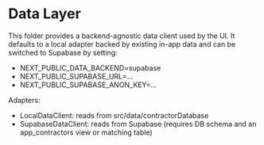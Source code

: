 # Data Layer

This folder provides a backend-agnostic data client used by the UI. It defaults to a local adapter backed by existing in-app data and can be switched to Supabase by setting:

- NEXT_PUBLIC_DATA_BACKEND=supabase
- NEXT_PUBLIC_SUPABASE_URL=...
- NEXT_PUBLIC_SUPABASE_ANON_KEY=...

Adapters:
- LocalDataClient: reads from src/data/contractorDatabase
- SupabaseDataClient: reads from Supabase (requires DB schema and an app_contractors view or matching table)

